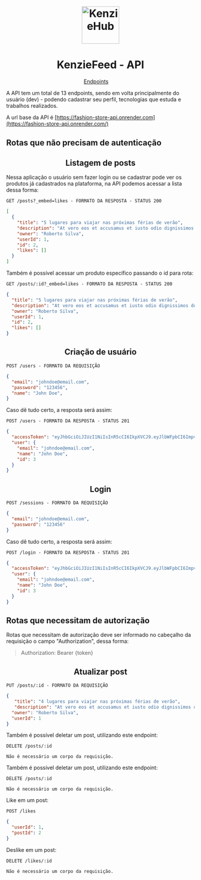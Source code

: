 <h1 align="center">
  <img alt="KenzieHub" title="KenzieHub" src="https://kenzie.com.br/_next/image?url=%2Fimages%2Flogo.png&w=640&q=75" width="100px" />
</h1>

<h1 align="center">
  KenzieFeed - API
</h1>

<p align="center">
  <a href="#endpoints">Endpoints</a>&nbsp;&nbsp;&nbsp;&nbsp;&nbsp;&nbsp;
</p>

A API tem um total de 13 endpoints, sendo em volta principalmente do usuário (dev) - podendo cadastrar seu perfil, tecnologias que estuda e trabalhos realizados. <br/>

A url base da API é [https://fashion-store-api.onrender.com](https://fashion-store-api.onrender.com/)

## Rotas que não precisam de autenticação

<h2 align ='center'> Listagem de posts </h2>

Nessa aplicação o usuário sem fazer login ou se cadastrar pode ver os produtos já cadastrados na plataforma, na API podemos acessar a lista dessa forma:

`GET /posts?_embed=likes - FORMATO DA RESPOSTA - STATUS 200`

```json
[
  {
    "title": "5 lugares para viajar nas próximas férias de verão",
    "description": "At vero eos et accusamus et iusto odio dignissimos ducimus qui blanditiis praesentium voluptatum deleniti atque corrupti quos dolores et quas molestias excepturi sint occaecati cupiditate non provident, similique sunt in culpa qui officia deserunt mollitia animi, id est laborum et dolorum fuga. Et harum quidem rerum facilis est et expedita distinctio. Nam libero tempore, cum soluta nobis est eligendi optio cumque nihil impedit quo minus id quod maxime placeat facere possimus, omnis voluptas assumenda est, omnis dolor repellendus. Temporibus autem quibusdam et aut officiis debitis aut rerum necessitatibus saepe eveniet ut et voluptates repudiandae sint et molestiae non recusandae. Itaque earum rerum hic tenetur a sapiente delectus, ut aut reiciendis voluptatibus maiores alias consequatur aut perferendis doloribus asperiores repellat.",
    "owner": "Roberto Silva",
    "userId": 1,
    "id": 2,
    "likes": []
  }
]
```

Também é possível acessar um produto específico passando o id para rota:

`GET /posts/:id?_embed=likes - FORMATO DA RESPOSTA - STATUS 200`
```json
{
  "title": "5 lugares para viajar nas próximas férias de verão",
  "description": "At vero eos et accusamus et iusto odio dignissimos ducimus qui blanditiis praesentium voluptatum deleniti atque corrupti quos dolores et quas molestias excepturi sint occaecati cupiditate non provident, similique sunt in culpa qui officia deserunt mollitia animi, id est laborum et dolorum fuga. Et harum quidem rerum facilis est et expedita distinctio. Nam libero tempore, cum soluta nobis est eligendi optio cumque nihil impedit quo minus id quod maxime placeat facere possimus, omnis voluptas assumenda est, omnis dolor repellendus. Temporibus autem quibusdam et aut officiis debitis aut rerum necessitatibus saepe eveniet ut et voluptates repudiandae sint et molestiae non recusandae. Itaque earum rerum hic tenetur a sapiente delectus, ut aut reiciendis voluptatibus maiores alias consequatur aut perferendis doloribus asperiores repellat.",
  "owner": "Roberto Silva",
  "userId": 1,
  "id": 2,
  "likes": []
}
```

<h2 align ='center'> Criação de usuário </h2>

`POST /users - FORMATO DA REQUISIÇÃO`

```json
{
  "email": "johndoe@email.com",
  "password": "123456",
  "name": "John Doe",
}
```

Caso dê tudo certo, a resposta será assim:

`POST /users - FORMATO DA RESPOSTA - STATUS 201`

```json
{
  "accessToken": "eyJhbGciOiJIUzI1NiIsInR5cCI6IkpXVCJ9.eyJlbWFpbCI6ImpvaG5kb2VAZW1haWwuY29tIiwiaWF0IjoxNjg3ODA4MTYzLCJleHAiOjE2ODc4MTE3NjMsInN1YiI6IjMifQ.nWj1gqD4t3x00UTQvfFiK-PQjcgSpzbGeHknpncgC9E",
  "user": {
    "email": "johndoe@email.com",
    "name": "John Doe",
    "id": 3
  }
}
```


<h2 align = "center"> Login </h2>

`POST /sessions - FORMATO DA REQUISIÇÃO`

```json
{
  "email": "johndoe@email.com",
  "password": "123456"
}
```

Caso dê tudo certo, a resposta será assim:

`POST /login - FORMATO DA RESPOSTA - STATUS 201`

```json
{
  "accessToken": "eyJhbGciOiJIUzI1NiIsInR5cCI6IkpXVCJ9.eyJlbWFpbCI6ImpvaG5kb2VAZW1haWwuY29tIiwiaWF0IjoxNjg3ODA4MTYzLCJleHAiOjE2ODc4MTE3NjMsInN1YiI6IjMifQ.nWj1gqD4t3x00UTQvfFiK-PQjcgSpzbGeHknpncgC9E",
  "user": {
    "email": "johndoe@email.com",
    "name": "John Doe",
    "id": 3
  }
}
```

## Rotas que necessitam de autorização

Rotas que necessitam de autorização deve ser informado no cabeçalho da requisição o campo "Authorization", dessa forma:

> Authorization: Bearer {token}

<h2 align ='center'> Atualizar post </h2>

`PUT /posts/:id - FORMATO DA REQUISIÇÃO`

```json
{
   "title": "4 lugares para viajar nas próximas férias de verão",
   "description": "At vero eos et accusamus et iusto odio dignissimos ducimus qui blanditiis praesentium voluptatum deleniti atque corrupti quos dolores et quas molestias excepturi sint occaecati cupiditate non provident, similique sunt in culpa qui officia deserunt mollitia animi, id est laborum et dolorum fuga. Et harum quidem rerum facilis est et expedita distinctio. Nam libero tempore, cum soluta nobis est eligendi optio cumque nihil impedit quo minus id quod maxime placeat facere possimus, omnis voluptas assumenda est, omnis dolor repellendus. Temporibus autem quibusdam et aut officiis debitis aut rerum necessitatibus saepe eveniet ut et voluptates repudiandae sint et molestiae non recusandae. Itaque earum rerum hic tenetur a sapiente delectus, ut aut reiciendis voluptatibus maiores alias consequatur aut perferendis doloribus asperiores repellat.",
  "owner": "Roberto Silva",
  "userId": 1
}
```

Também é possível deletar um post, utilizando este endpoint:

`DELETE /posts/:id`

```
Não é necessário um corpo da requisição.
```

Também é possível deletar um post, utilizando este endpoint:

`DELETE /posts/:id`

```
Não é necessário um corpo da requisição.
```

Like em um post:

`POST /likes`

```json
{
  "userId": 1,
  "postId": 2
}
```

Deslike em um post:

`DELETE /likes/:id`

```
Não é necessário um corpo da requisição.
```
